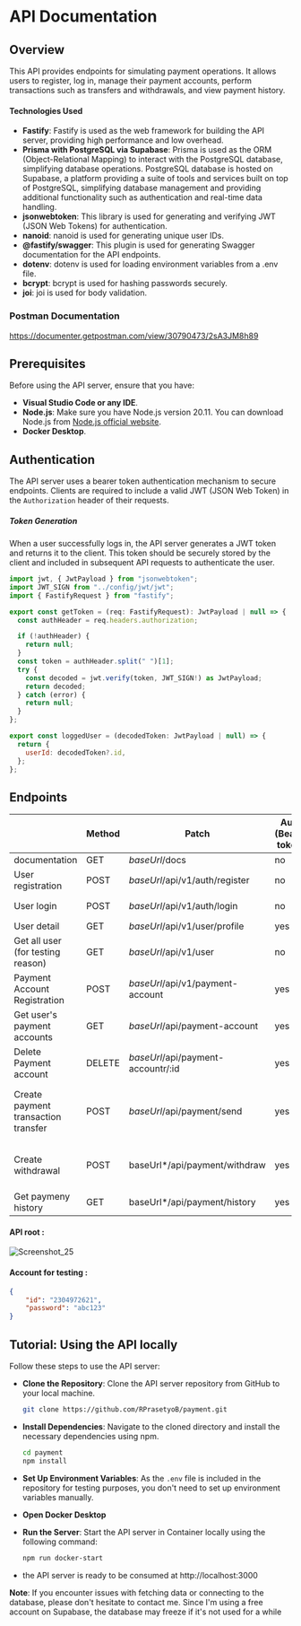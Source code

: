 # API Documentation

## Overview

This API provides endpoints for simulating payment operations. It allows users to register, log in, manage their payment accounts, perform transactions such as transfers and withdrawals, and view payment history.

#### Technologies Used

- **Fastify**: Fastify is used as the web framework for building the API server, providing high performance and low overhead.
- **Prisma with PostgreSQL via Supabase**: Prisma is used as the ORM (Object-Relational Mapping) to interact with the PostgreSQL database, simplifying database operations. PostgreSQL database is hosted on Supabase, a platform providing a suite of tools and services built on top of PostgreSQL, simplifying database management and providing additional functionality such as authentication and real-time data handling.
- **jsonwebtoken**: This library is used for generating and verifying JWT (JSON Web Tokens) for authentication.
- **nanoid**: nanoid is used for generating unique user IDs.
- **@fastify/swagger**: This plugin is used for generating Swagger documentation for the API endpoints.
- **dotenv**: dotenv is used for loading environment variables from a .env file.
- **bcrypt**: bcrypt is used for hashing passwords securely.
- **joi**: joi is used for body validation.

### Postman Documentation

https://documenter.getpostman.com/view/30790473/2sA3JM8h89

## Prerequisites

Before using the API server, ensure that you have:

- **Visual Studio Code or any IDE**.
- **Node.js**: Make sure you have Node.js version 20.11. You can download Node.js from [Node.js official website](https://nodejs.org/en/download).
- **Docker Desktop**.

## Authentication

The API server uses a bearer token authentication mechanism to secure endpoints. Clients are required to include a valid JWT (JSON Web Token) in the `Authorization` header of their requests.

##### Token Generation

When a user successfully logs in, the API server generates a JWT token and returns it to the client. This token should be securely stored by the client and included in subsequent API requests to authenticate the user.

```javascript
import jwt, { JwtPayload } from "jsonwebtoken";
import JWT_SIGN from "../config/jwt/jwt";
import { FastifyRequest } from "fastify";

export const getToken = (req: FastifyRequest): JwtPayload | null => {
  const authHeader = req.headers.authorization;

  if (!authHeader) {
    return null;
  }
  const token = authHeader.split(" ")[1];
  try {
    const decoded = jwt.verify(token, JWT_SIGN!) as JwtPayload;
    return decoded;
  } catch (error) {
    return null;
  }
};

export const loggedUser = (decodedToken: JwtPayload | null) => {
  return {
    userId: decodedToken?.id,
  };
};
```

## Endpoints

|                                     | Method | Patch                              | Auth (Bearer token) | Req.body                                                                         |
| ----------------------------------- | ------ | ---------------------------------- | ------------------- | -------------------------------------------------------------------------------- |
| documentation                       | GET    | *baseUrl*/docs                     | no                  | -                                                                                |
| User registration                   | POST   | *baseUrl*/api/v1/auth/register     | no                  | name: string, password: string                                                   |
| User login                          | POST   | *baseUrl*/api/v1/auth/login        | no                  | id: string, password: string                                                     |
| User detail                         | GET    | *baseUrl*/api/v1/user/profile      | yes                 | -                                                                                |
| Get all user (for testing reason)   | GET    | *baseUrl*/api/v1/user              | no                  | -                                                                                |
| Payment Account Registration        | POST   | *baseUrl*/api/v1/payment-account   | yes                 | account_name: string , account_number: string, type: string                      |
| Get user's payment accounts         | GET    | *baseUrl*/api/payment-account      | yes                 | -                                                                                |
| Delete Payment account              | DELETE | *baseUrl*/api/payment-accountr/:id | yes                 | -                                                                                |
| Create payment transaction transfer | POST   | *baseUrl*/api/payment/send         | yes                 | payment_account_id: number, amount: number, currency: string, to_address: string |
| Create withdrawal                   | POST   | baseUrl*/api/payment/withdraw      | yes                 | payment_account_id:  number, amount: number, currency: string                    |
| Get paymeny history                 | GET    | baseUrl*/api/payment/history       | yes                 | -                                                                                |

#### API root : <br>
![Screenshot_25](https://github.com/RPrasetyoB/payment/assets/129088807/6b27199f-3c75-4554-bf08-e10859b69c93)

#### Account for testing :

```json
{
    "id": "2304972621",
    "password": "abc123"
}
```

## Tutorial: Using the API locally

Follow these steps to use the API server:

- **Clone the Repository**: Clone the API server repository from GitHub to your local machine.
  
  ```bash
  git clone https://github.com/RPrasetyoB/payment.git
  ```

- **Install Dependencies**: Navigate to the cloned directory and install the necessary dependencies using npm.
  
  ```bash
  cd payment
  npm install
  ```

- **Set Up Environment Variables**: As the `.env` file is included in the repository for testing purposes, you don't need to set up environment variables manually.

- **Open Docker Desktop**

- **Run the Server**: Start the API server in Container locally using the following command:
  
  ```bash
  npm run docker-start
  ```

- the API server is ready to be consumed at http://localhost:3000

**Note**:
If you encounter issues with fetching data or connecting to the database, please don't hesitate to contact me. Since I'm using a free account on Supabase, the database may freeze if it's not used for a while
